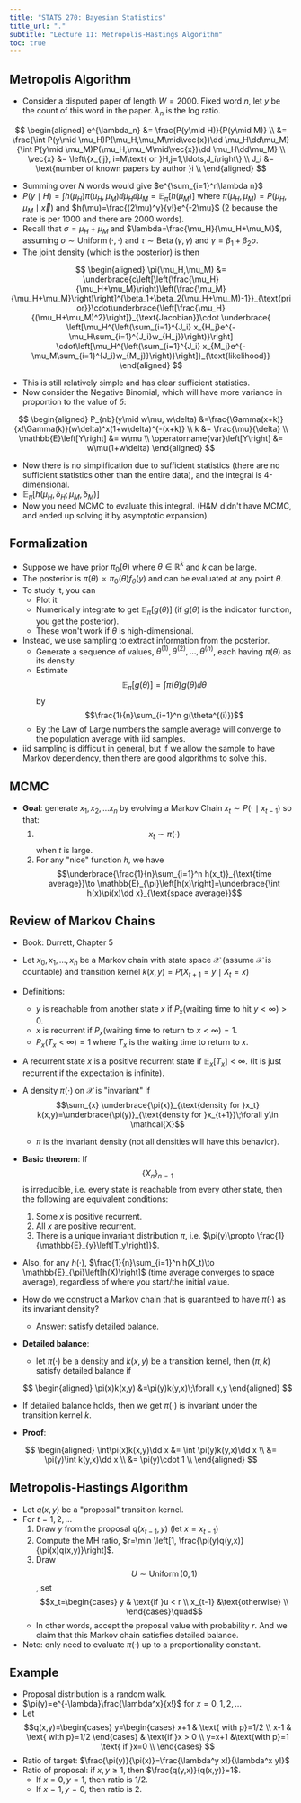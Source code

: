 ```yaml
---
title: "STATS 270: Bayesian Statistics"
title_url: "."
subtitle: "Lecture 11: Metropolis-Hastings Algorithm"
toc: true
---
```


$$
\newcommand{\op}{\operatorname}
\newcommand{\var}[1]{\op{var}\left[#1\right]}
\newcommand{\sd}[1]{\op{sd}\left[#1\right]}
\newcommand{\cov}[2]{\op{cov}\left[#1, #2\right]}
$$

## Metropolis Algorithm

- Consider a disputed paper of length $W=2000$. Fixed word $n$, let $y$ be the
  count of this word in the paper. $\lambda_n$ is the log ratio.

$$
\begin{aligned}
e^{\lambda_n}
&= \frac{P(y\mid H)}{P(y\mid M)} \\
&= \frac{\int P(y\mid \mu_H)P(\mu_H,\mu_M\mid\vec{x})\dd \mu_H\dd\mu_M}{\int P(y\mid \mu_M)P(\mu_H,\mu_M\mid\vec{x})\dd \mu_H\dd\mu_M} \\
\vec{x}
&= \left\{x_{ij}, i=M\text{ or }H,j=1,\ldots,J_i\right\} \\
J_i
&= \text{number of known papers by author }i \\
\end{aligned}
$$

- Summing over $N$ words would give $e^{\sum_{i=1}^n\lambda n}$
- $P(y\mid H)=\int h(\mu_H)\pi(\mu_H,\mu_M)\dd
  \mu_H\dd\mu_M=\mathbb{E}_{\pi}\left[h(\mu_M)\right]$ where
  $\pi(\mu_H,\mu_M)=P(\mu_H,\mu_M\mid \vec{x})$ and
  $h(\mu)=\frac{(2\mu)^y}{y!}e^{-2\mu}$ (2 because the rate is per 1000 and
  there are 2000 words).
- Recall that $\sigma=\mu_H+\mu_M$ and $\lambda=\frac{\mu_H}{\mu_H+\mu_M}$,
  assuming $\sigma\sim \operatorname{Uniform}\left(\cdot,\cdot\right)$ and
  $\tau\sim \operatorname{Beta}\left(\gamma,\gamma\right)$ and
  $\gamma=\beta_1+\beta_2\sigma$.
- The joint density (which is the posterior) is then

$$
\begin{aligned}
\pi(\mu_H,\mu_M)
&= \underbrace{c\left[\left(\frac{\mu_H}{\mu_H+\mu_M}\right)\left(\frac{\mu_M}{\mu_H+\mu_M}\right)\right]^{\beta_1+\beta_2(\mu_H+\mu_M)-1}}_{\text{prior}}\cdot\underbrace{\left[\frac{\mu_H}{(\mu_H+\mu_M)^2}\right]}_{\text{Jacobian}}\cdot
\underbrace{
\left[\mu_H^{\left(\sum_{i=1}^{J_i} x_{H_j}e^{- \mu_H\sum_{i=1}^{J_i}w_{H_j}}\right)}\right]
\cdot\left[\mu_H^{\left(\sum_{i=1}^{J_i} x_{M_j}e^{- \mu_M\sum_{i=1}^{J_i}w_{M_j}}\right)}\right]}_{\text{likelihood}}
\end{aligned}
$$

- This is still relatively simple and has clear sufficient statistics.
- Now consider the Negative Binomial, which will have more variance in
  proportion to the value of $\delta$:

$$
\begin{aligned}
P_{nb}(y\mid w\mu, w\delta)
&=\frac{\Gamma(x+k)}{x!\Gamma(k)}(w\delta)^x(1+w\delta)^{-(x+k)} \\
k &= \frac{\mu}{\delta} \\
\mathbb{E}\left[Y\right]
&= w\mu  \\
\operatorname{var}\left[Y\right]
&= w\mu(1+w\delta)
\end{aligned}
$$

- Now there is no simplification due to sufficient statistics (there are no
  sufficient statistics other than the entire data), and the integral is
  4-dimensional.
- $\mathbb{E}_{\pi}\left[h(\mu_H,\delta_H; \mu_M,\delta_M)\right]$
- Now you need MCMC to evaluate this integral. (H&M didn't have MCMC, and ended
  up solving it by asymptotic expansion).

## Formalization

- Suppose we have prior $\pi_0(\theta)$ where $\theta\in \mathbb{R}^k$ and $k$
  can be large.
- The posterior is $\pi(\theta)\propto\pi_0(\theta)f_\theta(y)$ and can be
  evaluated at any point $\theta$.
- To study it, you can
  - Plot it
  - Numerically integrate to get $\mathbb{E}_{\pi}\left[g(\theta)\right]$ (if
    $g(\theta)$ is the indicator function, you get the posterior).
  - These won't work if $\theta$ is high-dimensional.
- Instead, we use sampling to extract information from the posterior.
  - Generate a sequence of values,
    $\theta^{(1)},\theta^{(2)},\ldots,\theta^{(n)}$, each having $\pi(\theta)$ as
    its density.
  - Estimate $$\mathbb{E}_{\pi}\left[g(\theta)\right]=\int
  \pi(\theta)g(\theta)\dd\theta$$ by $$\frac{1}{n}\sum_{i=1}^n g(\theta^{(i)})$$
  - By the Law of Large numbers the sample average will converge to the
    population average with iid samples.
- iid sampling is difficult in general, but if we allow the sample to have
  Markov dependency, then there are good algorithms to solve this.

## MCMC

- **Goal**: generate $x_1, x_2,\ldots x_n$ by evolving a Markov Chain $x_t\sim P(\cdot\mid x_{t-1})$ so that:
  1. $$x_t\sim \pi(\cdot)$$ when $t$ is large.
  2. For any "nice" function $h$, we have $$\underbrace{\frac{1}{n}\sum_{i=1}^n h(x_t)}_{\text{time average}}\to
     \mathbb{E}_{\pi}\left[h(x)\right]=\underbrace{\int h(x)\pi(x)\dd
     x}_{\text{space average}}$$

## Review of Markov Chains

- Book: Durrett, Chapter 5
- Let $x_0,x_1,\ldots,x_n$ be a Markov chain with state space $\mathcal{X}$
  (assume $\mathcal{X}$ is countable) and transition kernel
  $k(x,y)=P(X_{t+1}=y\mid X_t=x)$
- Definitions:
  - $y$ is reachable from another state $x$ if $P_x(\text{waiting time to hit }y<\infty) > 0$.
  - $x$ is recurrent if $P_x(\text{waiting time to return to }x<\infty)=1$.
  - $P_x(T_x<\infty)=1$ where $T_x$ is the waiting time to return to $x$.
- A recurrent state $x$ is a positive recurrent state if
  $\mathbb{E}_{x}\left[T_x\right]<\infty$. (It is just recurrent if the
  expectation is infinite).
- A density $\pi(\cdot)$ on $\mathcal{X}$ is "invariant" if $$\sum_{x}
  \underbrace{\pi(x)}_{\text{density for }x_t} k(x,y)=\underbrace{\pi(y)}_{\text{density for }x_{t+1}}\;\forall y\in \mathcal{X}$$
  - $\pi$ is the invariant density (not all densities will have this behavior).
- **Basic theorem**: If $$\{X_n\}_{n=1}$$ is irreducible, i.e. every state is
  reachable from every other state, then the following are equivalent
  conditions:
  1. Some $x$ is positive recurrent.
  2. All $x$ are positive recurrent.
  3. There is a unique invariant distribution $\pi$, i.e. $\pi(y)\propto
     \frac{1}{\mathbb{E}_{y}\left[T_y\right]}$.
- Also, for any $h(\cdot)$, $\frac{1}{n}\sum_{i=1}^n h(X_t)\to
  \mathbb{E}_{\pi}\left[h(X)\right]$ (time average converges to space average),
  regardless of where you start/the initial value.
- How do we construct a Markov chain that is guaranteed to have $\pi(\cdot)$ as
  its invariant density?
  - Answer: satisfy detailed balance.
- **Detailed balance**:

  - let $\pi(\cdot)$ be a density and $k(x,y)$ be a transition kernel, then
    $(\pi, k)$ satisfy detailed balance if

  $$
  \begin{aligned}
  \pi(x)k(x,y)
  &=\pi(y)k(y,x)\;\forall x,y
  \end{aligned}
  $$

- If detailed balance holds, then we get $\pi(\cdot)$ is invariant under the
  transition kernel $k$.
- **Proof**:

$$
\begin{aligned}
\int\pi(x)k(x,y)\dd x
&= \int \pi(y)k(y,x)\dd x \\
&= \pi(y)\int k(y,x)\dd x \\
&= \pi(y)\cdot 1 \\
\end{aligned}
$$

## Metropolis-Hastings Algorithm

- Let $q(x,y)$ be a "proposal" transition kernel.
- For $t=1,2,\ldots$
  1. Draw $y$ from the proposal $q(x_{t-1}, y)$ (let $x=x_{t-1}$)
  2. Compute the MH ratio, $r=\min \left[1, \frac{\pi(y)q(y,x)}{\pi(x)q(x,y)}\right]$.
  3. Draw $$U\sim \operatorname{Uniform}\left(0,1\right)$$, set $$x_t=\begin{cases}
    y & \text{if }u < r \\
    x_{t-1} &\text{otherwise} \\
  \end{cases}\quad$$
  - In other words, accept the proposal value with probability $r$. And we
    claim that this Markov chain satisfies detailed balance.
- Note: only need to evaluate $\pi(\cdot)$ up to a proportionality constant.

## Example

- Proposal distribution is a random walk.
- $\pi(y)=e^{-\lambda}\frac{\lambda^x}{x!}$ for $x=0,1,2,\ldots$
- Let $$q(x,y)=\begin{cases}
  y=\begin{cases}
  x+1 & \text{ with p}=1/2 \\
  x-1 & \text{ with p}=1/2
  \end{cases} & \text{if }x > 0 \\
  y=x+1 &\text{with p}=1 \text{ if }x=0 \\
  \end{cases}
  $$
- Ratio of target: $\frac{\pi(y)}{\pi(x)}=\frac{\lambda^y x!}{\lambda^x y!}$
- Ratio of proposal: if $x,y\ge 1$, then $\frac{q(y,x)}{q(x,y)}=1$.
  - If $x=0,y=1$, then ratio is $1/2$.
  - If $x=1,y=0$, then ratio is $2$.
